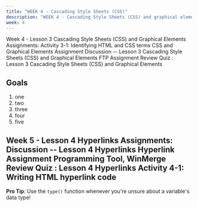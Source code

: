 ```yaml
---
title: "WEEK 4 - Cascading Style Sheets (CSS)"
description: "WEEK 4 - Cascading Style Sheets (CSS) and graphical elements."
week: 4
---
```

Week 4 - Lesson 3 Cascading Style Sheets (CSS) and Graphical Elements
    Assignments:
    Activity 3-1: Identifying HTML and CSS terms
    CSS and Graphical Elements Assignment
    Discussion -- Lesson 3 Cascading Style Sheets (CSS) and Graphical Elements
    FTP Assignment
    Review Quiz : Lesson 3 Cascading Style Sheets (CSS) and Graphical Elements

## Goals
1. one
1. two
1. three
1. four
1. five

Week 5 - Lesson 4 Hyperlinks
    Assignments:
    Discussion -- Lesson 4 Hyperlinks
    Hyperlink Assignment
    Programming Tool, WinMerge
    Review Quiz : Lesson 4 Hyperlinks
    Activity 4-1: Writing HTML hyperlink code
---

**Pro Tip**: Use the `type()` function whenever you're unsure about a variable's data type!